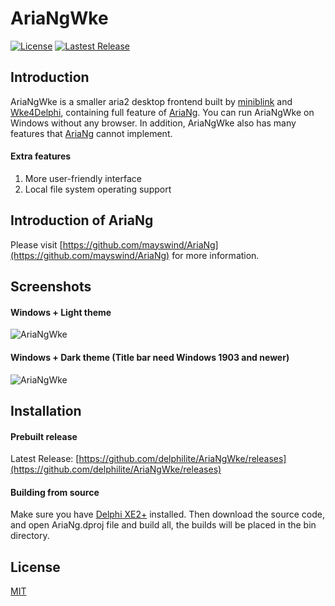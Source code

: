 # AriaNgWke
[![License](https://img.shields.io/github/license/delphilite/AriaNgWke.svg?style=flat)](https://github.com/delphilite/AriaNgWke/blob/master/LICENSE)
[![Lastest Release](https://img.shields.io/github/release/delphilite/AriaNgWke.svg?style=flat)](https://github.com/delphilite/AriaNgWke/releases)

## Introduction
AriaNgWke is a smaller aria2 desktop frontend built by [miniblink](https://github.com/weolar/miniblink49) and [Wke4Delphi](https://gitee.com/LangjiApp/Wke4Delphi), containing full feature of [AriaNg](https://github.com/mayswind/AriaNg). You can run AriaNgWke on Windows without any browser. In addition, AriaNgWke also has many features that [AriaNg](https://github.com/mayswind/AriaNg) cannot implement.

#### Extra features
1. More user-friendly interface
2. Local file system operating support

## Introduction of AriaNg
Please visit [https://github.com/mayswind/AriaNg](https://github.com/mayswind/AriaNg) for more information.

## Screenshots
#### Windows + Light theme
![AriaNgWke](https://raw.githubusercontent.com/delphilite/AriaNgWke/master/Doc/Light.png)

#### Windows + Dark theme (Title bar need Windows 1903 and newer)
![AriaNgWke](https://raw.githubusercontent.com/delphilite/AriaNgWke/master/Doc/Dark.png)

## Installation
#### Prebuilt release
Latest Release: [https://github.com/delphilite/AriaNgWke/releases](https://github.com/delphilite/AriaNgWke/releases)

#### Building from source
Make sure you have [Delphi XE2+](https://www.embarcadero.com/products/delphi) installed. Then download the source code, and open AriaNg.dproj file and build all, the builds will be placed in the bin directory.

## License
[MIT](https://github.com/delphilite/AriaNgWke/blob/master/LICENSE)
